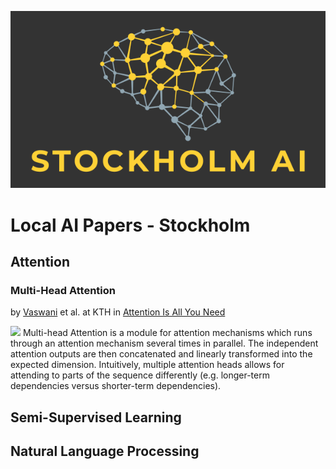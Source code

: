 ![alt text](https://github.com/stockholm-ai/local-papers-test/raw/master/stockholm_ai_logo.16_9.png "Stockholm AI")

# Local AI Papers - Stockholm

## Attention

### Multi-Head Attention
by [Vaswani](mailto:vaswani@mit.com) et al. at KTH in [Attention Is All You Need](https://paperswithcode.com/paper/attention-is-all-you-need)

<img src="https://paperswithcode.com/media/methods/multi-head-attention_l1A3G7a.png" height="200px" />
Multi-head Attention is a module for attention mechanisms which runs through an attention mechanism several times in parallel.
The independent attention outputs are then concatenated and linearly transformed into the expected dimension.
Intuitively, multiple attention heads allows for attending to parts of the sequence differently
(e.g. longer-term dependencies versus shorter-term dependencies).

## Semi-Supervised Learning

## Natural Language Processing
